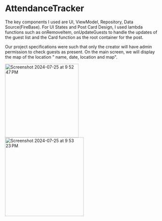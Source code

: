 # AttendanceTracker

The key components I used are UI, ViewModel, Repository, Data Source(FireBase).
For UI States and Post Card Design, I used lambda functions such as onRemoveItem, onUpdateGuests to handle the updates of the guest list and the Card function as the root container for the post. 

Our project specifications were such that only the creator will have admin permission to check guests as present. On the main screen, we will display the map of the location " name, date, location and map".


<img width="243" alt="Screenshot 2024-07-25 at 9 52 47 PM" src="https://github.com/user-attachments/assets/c430ff59-d2fe-4e6f-8a2f-90ae9bcbb871">
<img width="260" alt="Screenshot 2024-07-25 at 9 53 23 PM" src="https://github.com/user-attachments/assets/0eec3efc-8421-4e90-bd7a-a096f79cd81c">
